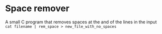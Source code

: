 # Space remover
A small C program that removes spaces at the and of the lines in the input
``cat filename | rem_space > new_file_with_no_spaces``
